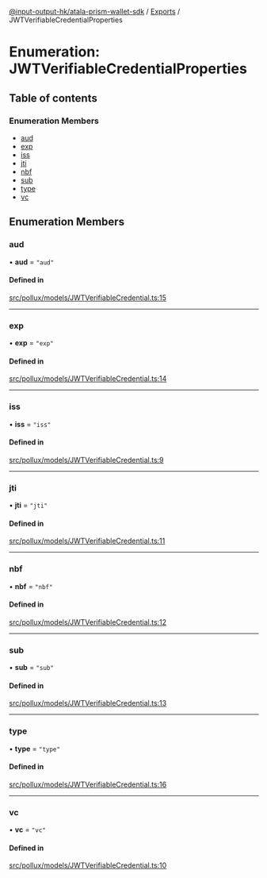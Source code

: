 [@input-output-hk/atala-prism-wallet-sdk](../README.md) / [Exports](../modules.md) / JWTVerifiableCredentialProperties

# Enumeration: JWTVerifiableCredentialProperties

## Table of contents

### Enumeration Members

- [aud](JWTVerifiableCredentialProperties.md#aud)
- [exp](JWTVerifiableCredentialProperties.md#exp)
- [iss](JWTVerifiableCredentialProperties.md#iss)
- [jti](JWTVerifiableCredentialProperties.md#jti)
- [nbf](JWTVerifiableCredentialProperties.md#nbf)
- [sub](JWTVerifiableCredentialProperties.md#sub)
- [type](JWTVerifiableCredentialProperties.md#type)
- [vc](JWTVerifiableCredentialProperties.md#vc)

## Enumeration Members

### aud

• **aud** = ``"aud"``

#### Defined in

[src/pollux/models/JWTVerifiableCredential.ts:15](https://github.com/input-output-hk/atala-prism-wallet-sdk-ts/blob/3f28060/src/pollux/models/JWTVerifiableCredential.ts#L15)

___

### exp

• **exp** = ``"exp"``

#### Defined in

[src/pollux/models/JWTVerifiableCredential.ts:14](https://github.com/input-output-hk/atala-prism-wallet-sdk-ts/blob/3f28060/src/pollux/models/JWTVerifiableCredential.ts#L14)

___

### iss

• **iss** = ``"iss"``

#### Defined in

[src/pollux/models/JWTVerifiableCredential.ts:9](https://github.com/input-output-hk/atala-prism-wallet-sdk-ts/blob/3f28060/src/pollux/models/JWTVerifiableCredential.ts#L9)

___

### jti

• **jti** = ``"jti"``

#### Defined in

[src/pollux/models/JWTVerifiableCredential.ts:11](https://github.com/input-output-hk/atala-prism-wallet-sdk-ts/blob/3f28060/src/pollux/models/JWTVerifiableCredential.ts#L11)

___

### nbf

• **nbf** = ``"nbf"``

#### Defined in

[src/pollux/models/JWTVerifiableCredential.ts:12](https://github.com/input-output-hk/atala-prism-wallet-sdk-ts/blob/3f28060/src/pollux/models/JWTVerifiableCredential.ts#L12)

___

### sub

• **sub** = ``"sub"``

#### Defined in

[src/pollux/models/JWTVerifiableCredential.ts:13](https://github.com/input-output-hk/atala-prism-wallet-sdk-ts/blob/3f28060/src/pollux/models/JWTVerifiableCredential.ts#L13)

___

### type

• **type** = ``"type"``

#### Defined in

[src/pollux/models/JWTVerifiableCredential.ts:16](https://github.com/input-output-hk/atala-prism-wallet-sdk-ts/blob/3f28060/src/pollux/models/JWTVerifiableCredential.ts#L16)

___

### vc

• **vc** = ``"vc"``

#### Defined in

[src/pollux/models/JWTVerifiableCredential.ts:10](https://github.com/input-output-hk/atala-prism-wallet-sdk-ts/blob/3f28060/src/pollux/models/JWTVerifiableCredential.ts#L10)
